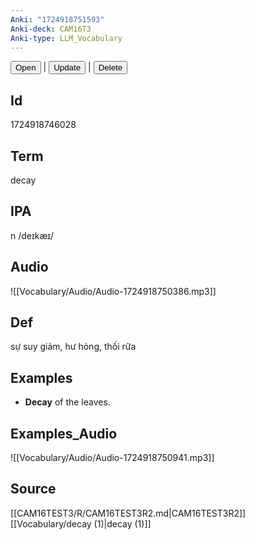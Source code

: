 ```yaml
---
Anki: "1724918751593"
Anki-deck: CAM16T3
Anki-type: LLM_Vocabulary
---
```

<button class="anki-btn-open">Open</button> | <button class="anki-btn-update">Update</button> | <button class="anki-btn-delete">Delete</button>

## Id
1724918746028
## Term
decay
## IPA
n /deɪkæɪ/
## Audio
 ![[Vocabulary/Audio/Audio-1724918750386.mp3]]
## Def
 sự suy giảm, hư hỏng, thối rữa

## Examples
- **Decay** of the leaves. 

## Examples_Audio
![[Vocabulary/Audio/Audio-1724918750941.mp3]]
## Source
 [[CAM16TEST3/R/CAM16TEST3R2.md|CAM16TEST3R2]] [[Vocabulary/decay (1)|decay (1)]]